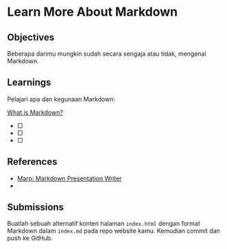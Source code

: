 # Learn More About Markdown

## Objectives

Beberapa darimu mungkin sudah secara sengaja atau tidak, mengenal Markdown.

## Learnings

Pelajari apa dan kegunaan Markdown:

[What is Markdown?](http://whatismarkdown.com)

- ▢
- ▢
- ▢

## References

- [Marp: Markdown Presentation Writer](https://yhatt.github.io/marp)
-

## Submissions

Buatlah sebuah alternatif konten halaman `index.html` dengan format Markdown dalam `index.md` pada repo website kamu. Kemudian commit dan push ke GitHub.

